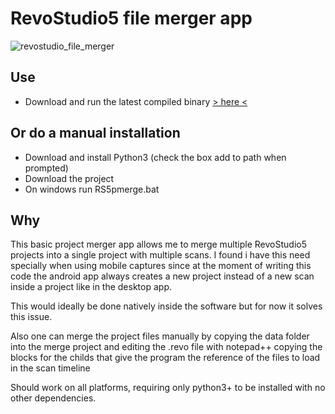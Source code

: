 # RevoStudio5 file merger app

![revostudio_file_merger](https://github.com/X3msnake/revostudio5_file_merger/assets/11083514/7e404238-fe90-48e2-b5aa-e7534f908670)

## Use
- Download and run the latest compiled binary [> here <](https://github.com/X3msnake/revostudio5_file_merger/releases/latest)

## Or do a manual installation
- Download and install Python3 (check the box add to path when prompted)
- Download the project
- On windows run RS5pmerge.bat

## Why

This basic project merger app allows me to merge multiple RevoStudio5 projects into a single project with multiple scans.
I found i have this need specially when using mobile captures since at the moment of writing this code the android app always creates a new project instead of a new scan inside a project like in the desktop app.

This would ideally be done natively inside the software but for now it solves this issue.

Also one can merge the project files manually by copying the data folder into the merge project and editing the .revo file with notepad++ copying the blocks for the childs that give the program the reference of the files to load in the scan timeline

Should work on all platforms, requiring only python3+ to be installed with no other dependencies.
